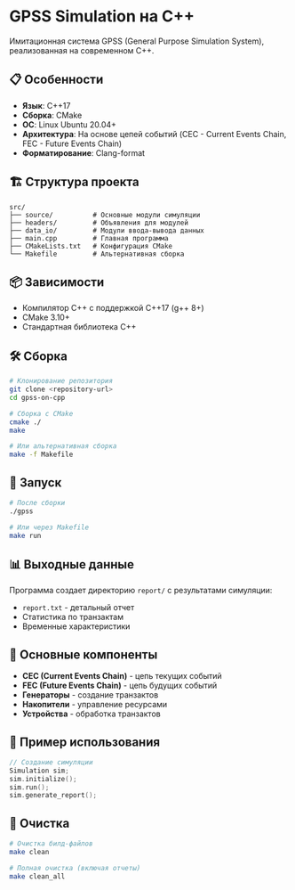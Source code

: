 # GPSS Simulation на C++

Имитационная система GPSS (General Purpose Simulation System), реализованная на современном C++.

## 📋 Особенности

- **Язык**: C++17
- **Сборка**: CMake
- **ОС**: Linux Ubuntu 20.04+
- **Архитектура**: На основе цепей событий (CEC - Current Events Chain, FEC - Future Events Chain)
- **Форматирование**: Clang-format

## 🏗️ Структура проекта

```
src/
├── source/          # Основные модули симуляции
├── headers/         # Объявления для модулей
├── data_io/         # Модули ввода-вывода данных
├── main.cpp         # Главная программа
├── CMakeLists.txt   # Конфигурация CMake
└── Makefile         # Альтернативная сборка
```

## 📦 Зависимости

- Компилятор C++ с поддержкой C++17 (g++ 8+)
- CMake 3.10+
- Стандартная библиотека C++

## 🛠️ Сборка

```bash
# Клонирование репозитория
git clone <repository-url>
cd gpss-on-cpp

# Сборка с CMake
cmake ./
make

# Или альтернативная сборка
make -f Makefile
```

## 🚀 Запуск

```bash
# После сборки
./gpss

# Или через Makefile
make run
```

## 📊 Выходные данные

Программа создает директорию `report/` с результатами симуляции:

- `report.txt` - детальный отчет
- Статистика по транзактам
- Временные характеристики

## 🧩 Основные компоненты

- **CEC (Current Events Chain)** - цепь текущих событий
- **FEC (Future Events Chain)** - цепь будущих событий
- **Генераторы** - создание транзактов
- **Накопители** - управление ресурсами
- **Устройства** - обработка транзактов

## 📝 Пример использования

```cpp
// Создание симуляции
Simulation sim;
sim.initialize();
sim.run();
sim.generate_report();
```

## 🧹 Очистка

```bash
# Очистка билд-файлов
make clean

# Полная очистка (включая отчеты)
make clean_all
```
